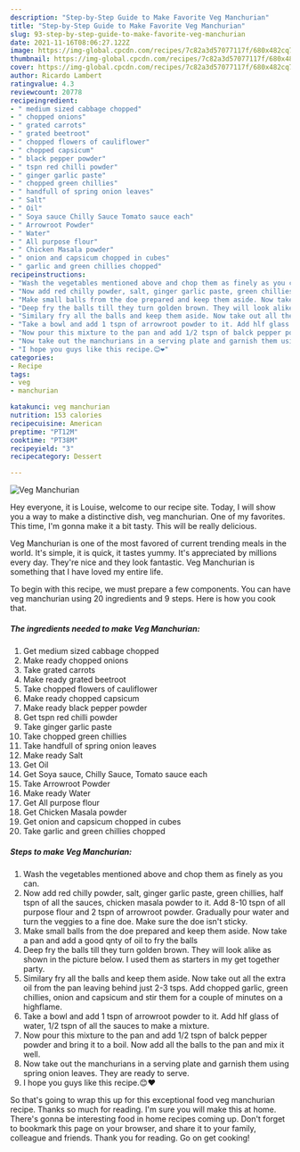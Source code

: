 ```yaml
---
description: "Step-by-Step Guide to Make Favorite Veg Manchurian"
title: "Step-by-Step Guide to Make Favorite Veg Manchurian"
slug: 93-step-by-step-guide-to-make-favorite-veg-manchurian
date: 2021-11-16T08:06:27.122Z
image: https://img-global.cpcdn.com/recipes/7c82a3d57077117f/680x482cq70/veg-manchurian-recipe-main-photo.jpg
thumbnail: https://img-global.cpcdn.com/recipes/7c82a3d57077117f/680x482cq70/veg-manchurian-recipe-main-photo.jpg
cover: https://img-global.cpcdn.com/recipes/7c82a3d57077117f/680x482cq70/veg-manchurian-recipe-main-photo.jpg
author: Ricardo Lambert
ratingvalue: 4.3
reviewcount: 20778
recipeingredient:
- " medium sized cabbage chopped"
- " chopped onions"
- " grated carrots"
- " grated beetroot"
- " chopped flowers of cauliflower"
- " chopped capsicum"
- " black pepper powder"
- " tspn red chilli powder"
- " ginger garlic paste"
- " chopped green chillies"
- " handfull of spring onion leaves"
- " Salt"
- " Oil"
- " Soya sauce Chilly Sauce Tomato sauce each"
- " Arrowroot Powder"
- " Water"
- " All purpose flour"
- " Chicken Masala powder"
- " onion and capsicum chopped in cubes"
- " garlic and green chillies chopped"
recipeinstructions:
- "Wash the vegetables mentioned above and chop them as finely as you can."
- "Now add red chilly powder, salt, ginger garlic paste, green chillies, half tspn of all the sauces, chicken masala powder to it. Add 8-10 tspn of all purpose flour and 2 tspn of arrowroot powder. Gradually pour water and turn the veggies to a fine doe. Make sure the doe isn&#39;t sticky."
- "Make small balls from the doe prepared and keep them aside. Now take a pan and add a good qnty of oil to fry the balls"
- "Deep fry the balls till they turn golden brown. They will look alike as shown in the picture below. I used them as starters in my get together party."
- "Similary fry all the balls and keep them aside. Now take out all the extra oil from the pan leaving behind just 2-3 tsps. Add chopped garlic, green chillies, onion and capsicum and stir them for a couple of minutes on a highflame."
- "Take a bowl and add 1 tspn of arrowroot powder to it. Add hlf glass of water, 1/2 tspn of all the sauces to make a mixture."
- "Now pour this mixture to the pan and add 1/2 tspn of balck pepper powder and bring it to a boil. Now add all the balls to the pan and mix it well."
- "Now take out the manchurians in a serving plate and garnish them using spring onion leaves. They are ready to serve."
- "I hope you guys like this recipe.😊❤"
categories:
- Recipe
tags:
- veg
- manchurian

katakunci: veg manchurian 
nutrition: 153 calories
recipecuisine: American
preptime: "PT12M"
cooktime: "PT38M"
recipeyield: "3"
recipecategory: Dessert

---
```



![Veg Manchurian](https://img-global.cpcdn.com/recipes/7c82a3d57077117f/680x482cq70/veg-manchurian-recipe-main-photo.jpg)

Hey everyone, it is Louise, welcome to our recipe site. Today, I will show you a way to make a distinctive dish, veg manchurian. One of my favorites. This time, I'm gonna make it a bit tasty. This will be really delicious.

Veg Manchurian is one of the most favored of current trending meals in the world. It's simple, it is quick, it tastes yummy. It's appreciated by millions every day. They're nice and they look fantastic. Veg Manchurian is something that I have loved my entire life.




To begin with this recipe, we must prepare a few components. You can have veg manchurian using 20 ingredients and 9 steps. Here is how you cook that.

<!--inarticleads1-->

##### The ingredients needed to make Veg Manchurian:

1. Get  medium sized cabbage chopped
1. Make ready  chopped onions
1. Take  grated carrots
1. Make ready  grated beetroot
1. Take  chopped flowers of cauliflower
1. Make ready  chopped capsicum
1. Make ready  black pepper powder
1. Get  tspn red chilli powder
1. Take  ginger garlic paste
1. Take  chopped green chillies
1. Take  handfull of spring onion leaves
1. Make ready  Salt
1. Get  Oil
1. Get  Soya sauce, Chilly Sauce, Tomato sauce each
1. Take  Arrowroot Powder
1. Make ready  Water
1. Get  All purpose flour
1. Get  Chicken Masala powder
1. Get  onion and capsicum chopped in cubes
1. Take  garlic and green chillies chopped




<!--inarticleads2-->

##### Steps to make Veg Manchurian:

1. Wash the vegetables mentioned above and chop them as finely as you can.
1. Now add red chilly powder, salt, ginger garlic paste, green chillies, half tspn of all the sauces, chicken masala powder to it. Add 8-10 tspn of all purpose flour and 2 tspn of arrowroot powder. Gradually pour water and turn the veggies to a fine doe. Make sure the doe isn&#39;t sticky.
1. Make small balls from the doe prepared and keep them aside. Now take a pan and add a good qnty of oil to fry the balls
1. Deep fry the balls till they turn golden brown. They will look alike as shown in the picture below. I used them as starters in my get together party.
1. Similary fry all the balls and keep them aside. Now take out all the extra oil from the pan leaving behind just 2-3 tsps. Add chopped garlic, green chillies, onion and capsicum and stir them for a couple of minutes on a highflame.
1. Take a bowl and add 1 tspn of arrowroot powder to it. Add hlf glass of water, 1/2 tspn of all the sauces to make a mixture.
1. Now pour this mixture to the pan and add 1/2 tspn of balck pepper powder and bring it to a boil. Now add all the balls to the pan and mix it well.
1. Now take out the manchurians in a serving plate and garnish them using spring onion leaves. They are ready to serve.
1. I hope you guys like this recipe.😊❤




So that's going to wrap this up for this exceptional food veg manchurian recipe. Thanks so much for reading. I'm sure you will make this at home. There's gonna be interesting food in home recipes coming up. Don't forget to bookmark this page on your browser, and share it to your family, colleague and friends. Thank you for reading. Go on get cooking!
